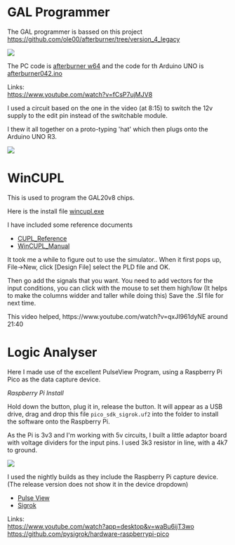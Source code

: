 # GAL Programmer
The GAL programmer is bassed on this project
https://github.com/ole00/afterburner/tree/version_4_legacy

<image src="afterburner_circuit.png"/>

The PC code is <a href="afterburner_w64_040.exe">afterburner w64</a>
and the code for th Arduino UNO is <a href="afterburner042/afterburner042.ino">afterburner042.ino</a>

Links:
<br>https://www.youtube.com/watch?v=fCsP7ujMJV8

I used a circuit based on the one in the video (at 8:15)
to switch the 12v supply to the edit pin instead of the switchable module.

I thew it all together on a proto-typing 'hat' which then plugs onto the Arduino UNO R3.

<image src="GAL_Programmer_Hat.jpg"/>


# WinCUPL
This is used to program the GAL20v8 chips.

Here is the install file <a href="wincupl.exe">wincupl.exe</a>

I have included some reference documents<ul>
<li><a href="CUPL_Reference.pdf">CUPL_Reference</a>
<li><a href="WinCUPL_Manual.pdf">WinCUPL_Manual</a>
</ul>
It took me a while to figure out to use the simulator..
When it first pops up, File->New, click [Design File]
select the PLD file and OK.
<p>
Then go add the signals that you want. You need to add vectors 
for the input conditions, you can click with the mouse to set them high/low
(It helps to make the columns widder and taller while doing this)
Save the .SI file for next time.
</p>
This video helped, https://www.youtube.com/watch?v=qxJI961dyNE around 21:40


# Logic Analyser
Here I made use of the excellent PulseView Program,
using a Raspberry Pi Pico as the data capture device.

*Raspberry Pi Install*

Hold down the button, plug it in, release the button.
It will appear as a USB drive, drag and drop this file
<code>pico_sdk_sigrok.uf2</code> into the folder to install the software
onto the Raspberry Pi.

As the Pi is 3v3 and I'm working with 5v circuits, I built a little adaptor board
with voltage dividers for the input pins.
I used 3k3 resistor in line, with a 4k7 to ground.

<image src="Pi-Pico-adapter-board.jpg"/>

I used the nightly builds as they include the Raspberry Pi capture device.
(The release version does not show it in the device dropdown)<ul>
<li><a href="pulseview-NIGHTLY-x86_64-release-installer.exe">Pulse View</a>
<li><a href="sigrok-cli-NIGHTLY-x86_64-release-installer.exe">Sigrok</a>
</ul>

Links: 
<br>https://www.youtube.com/watch?app=desktop&v=waBu6ijT3wo
<br>https://github.com/pysigrok/hardware-raspberrypi-pico


